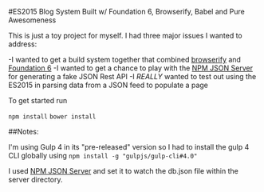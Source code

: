 #ES2015 Blog System Built w/ Foundation 6, Browserify, Babel and Pure Awesomeness

This is just a toy project for myself.  I had three major issues I wanted to address:

-I wanted to get a build system together that combined [browserify](https://www.npmjs.com/package/browserify) and [Foundation 6](https://github.com/zurb/foundation-sites)
-I wanted to get a chance to play with the [NPM JSON Server](https://www.npmjs.com/package/json-server) for generating a fake JSON Rest API
-I *REALLY* wanted to test out using the ES2015 in parsing data from a JSON feed to populate a page

To get started run

`npm install`
`bower install`

##Notes:

I'm using Gulp 4 in its "pre-released" version so I had to install the gulp 4 CLI globally using
`npm install -g "gulpjs/gulp-cli#4.0"`

I used [NPM JSON Server](https://www.npmjs.com/package/json-server) and set it to watch the db.json file within the server directory.
